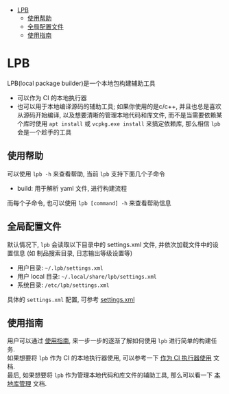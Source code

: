 - [LPB](#lpb)
  - [使用帮助](#使用帮助)
  - [全局配置文件](#全局配置文件)
  - [使用指南](#使用指南)


# LPB
LPB(local package builder)是一个本地包构建辅助工具
* 可以作为 CI 的本地执行器
* 也可以用于本地编译源码的辅助工具; 如果你使用的是c/c++, 并且也总是喜欢从源码开始编译, 以及想要清晰的管理本地代码和库文件, 而不是当需要依赖某个库时使用 `apt install` 或 `vcpkg.exe install` 来搞定依赖库, 那么相信 `lpb` 会是一个趁手的工具

## 使用帮助
可以使用 `lpb -h` 来查看帮助, 当前 `lpb` 支持下面几个子命令  
* build: 用于解析 yaml 文件, 进行构建流程

而每个子命令, 也可以使用 `lpb [command] -h` 来查看帮助信息

## 全局配置文件
默认情况下, `lpb` 会读取以下目录中的 settings.xml 文件, 并依次加载文件中的设置信息 (如 制品搜索目录, 日志输出等级设置等)
* 用户目录: `~/.lpb/settings.xml`
* 用户 local 目录: `~/.local/share/lpb/settings.xml`
* 系统目录: `/etc/lpb/settings.xml`

具体的 `settings.xml` 配置, 可参考 [settings.xml](./etc/settings.xml)

## 使用指南
用户可以通过 [使用指南](./doc/cn/user_guide.md), 来一步一步的逐渐了解如何使用 `lpb` 进行简单的构建任务.  
如果想要将 `lpb` 作为 CI 的本地执行器使用, 可以参考一下 [作为 CI 执行器使用](./doc/cn/as_ci_executor.md) 文档.  
最后, 如果想要将 `lpb` 作为管理本地代码和库文件的辅助工具, 那么可以看一下 [本地库管理](./doc/cn/local_lib_manager.md) 文档.  
